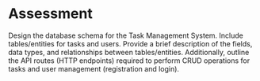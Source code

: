 # Assessment
Design the database schema for the Task Management System. Include tables/entities for tasks and users. Provide a brief description of the fields, data types, and relationships between tables/entities. Additionally, outline the API routes (HTTP endpoints) required to perform CRUD operations for tasks and user management (registration and login).
